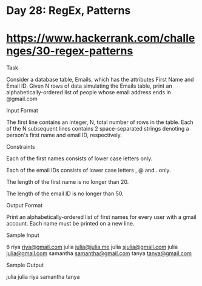 # Day 28: RegEx, Patterns

# https://www.hackerrank.com/challenges/30-regex-patterns

Task 

Consider a database table, Emails, which has the attributes First Name and Email ID. Given N rows of data simulating the Emails table, print an alphabetically-ordered list of people whose email address ends in @gmail.com

Input Format

The first line contains an integer, N, total number of rows in the table. 
Each of the N subsequent lines contains 2 space-separated strings denoting a person's first name and email ID, respectively.

Constraints

Each of the first names consists of lower case letters  only.

Each of the email IDs consists of lower case letters , @ and . only.

The length of the first name is no longer than 20.

The length of the email ID is no longer than 50.

Output Format

Print an alphabetically-ordered list of first names for every user with a gmail account. Each name must be printed on a new line.

Sample Input

6
riya riya@gmail.com
julia julia@julia.me
julia sjulia@gmail.com
julia julia@gmail.com
samantha samantha@gmail.com
tanya tanya@gmail.com

Sample Output

julia
julia
riya
samantha
tanya